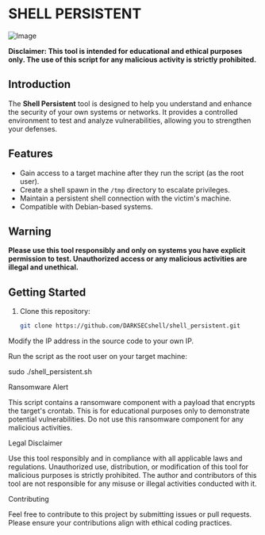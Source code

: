 # SHELL PERSISTENT

![Image](https://github.com/DARKSECshell/shell_persistent/assets/121623691/93b2f403-b4f3-452f-9ca9-ac996a620ecd)

**Disclaimer: This tool is intended for educational and ethical purposes only. The use of this script for any malicious activity is strictly prohibited.**

## Introduction

The **Shell Persistent** tool is designed to help you understand and enhance the security of your own systems or networks. It provides a controlled environment to test and analyze vulnerabilities, allowing you to strengthen your defenses.

## Features

- Gain access to a target machine after they run the script (as the root user).
- Create a shell spawn in the `/tmp` directory to escalate privileges.
- Maintain a persistent shell connection with the victim's machine.
- Compatible with Debian-based systems.

## Warning

**Please use this tool responsibly and only on systems you have explicit permission to test. Unauthorized access or any malicious activities are illegal and unethical.**

## Getting Started

1. Clone this repository:

   ```bash
   git clone https://github.com/DARKSECshell/shell_persistent.git
Modify the IP address in the source code to your own IP.

Run the script as the root user on your target machine:

sudo ./shell_persistent.sh

Ransomware Alert

This script contains a ransomware component with a payload that encrypts the target's crontab. This is for educational purposes only to demonstrate potential vulnerabilities. Do not use this ransomware component for any malicious activities.

Legal Disclaimer

Use this tool responsibly and in compliance with all applicable laws and regulations. Unauthorized use, distribution, or modification of this tool for malicious purposes is strictly prohibited. The author and contributors of this tool are not responsible for any misuse or illegal activities conducted with it.

Contributing

Feel free to contribute to this project by submitting issues or pull requests. Please ensure your contributions align with ethical coding practices.
